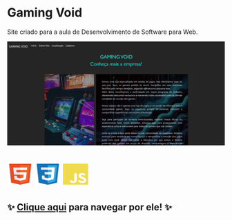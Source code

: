 # Gaming Void
Site criado para a aula de Desenvolvimento de Software para Web.

 
<p align="center">
 
<img width="700px" src="./readme/site-about.png"/>

</p>

#

<div align="center" style="display:inline-block">
  <img align="center" alt="HTML" height="50" width="60" src="https://raw.githubusercontent.com/devicons/devicon/master/icons/html5/html5-original.svg">
  <img align="center" alt="CSS" height="50" width="60" src="https://raw.githubusercontent.com/devicons/devicon/master/icons/css3/css3-original.svg">
  <img align="center" alt="Js" height="50" width="60" src="https://raw.githubusercontent.com/devicons/devicon/master/icons/javascript/javascript-plain.svg">
</div>

#

<h2>✨ <a href="https://gaming-void.vercel.app/" target"_blank">Clique aqui</a> para navegar por ele! ✨</h2>

